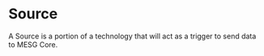 # Source

A Source is a portion of a technology that will act as a trigger to send data to MESG Core. 

